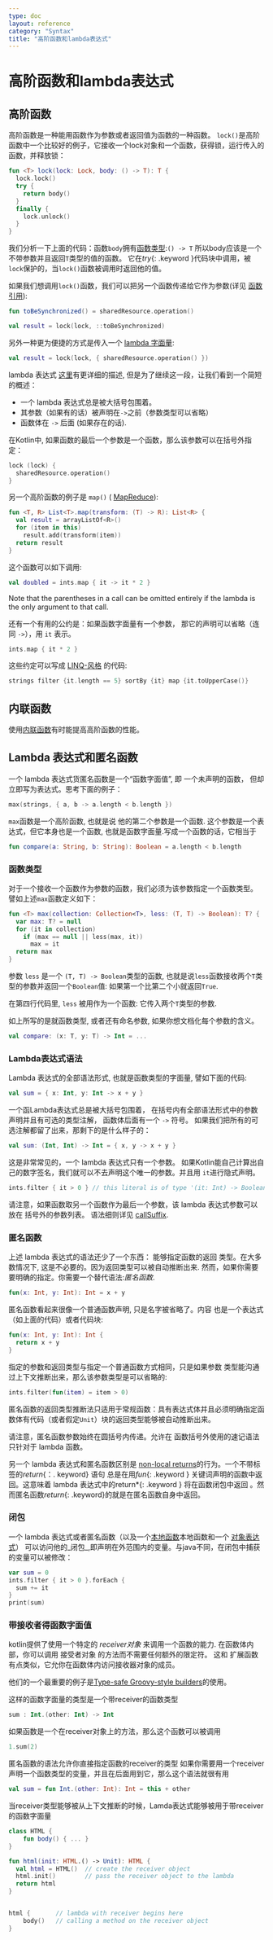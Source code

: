 ```yaml
---
type: doc
layout: reference
category: "Syntax"
title: "高阶函数和lambda表达式"
---
```


# 高阶函数和lambda表达式

## 高阶函数

高阶函数是一种能用函数作为参数或者返回值为函数的一种函数。
`lock()`是高阶函数中一个比较好的例子，它接收一个lock对象和一个函数，获得锁，运行传入的函数，并释放锁：

``` kotlin
fun <T> lock(lock: Lock, body: () -> T): T {
  lock.lock()
  try {
    return body()
  }
  finally {
    lock.unlock()
  }
}
```

我们分析一下上面的代码：函数`body`拥有[函数类型](#function-types):`() -> T`
所以body应该是一个不带参数并且返回`T`类型的值的函数。
它在*try*{: .keyword }代码块中调用，被`lock`保护的，当`lock()`函数被调用时返回他的值。

如果我们想调用`lock()`函数，我们可以把另一个函数传递给它作为参数(详见 [函数引用](reflection.html#function-references)):

``` kotlin
fun toBeSynchronized() = sharedResource.operation()

val result = lock(lock, ::toBeSynchronized)
```

另外一种更为便捷的方式是传入一个 [lambda 字面量](#lambda-expressions-and-anonymous-functions):

``` kotlin
val result = lock(lock, { sharedResource.operation() })
```

lambda 表达式 [这里](#lambda-expressions-and-anonymous-functions)有更详细的描述, 但是为了继续这一段，让我们看到一个简短的概述：

* 一个 lambda 表达式总是被大括号包围着。
* 其参数（如果有的话）被声明在`->`之前（参数类型可以省略）
* 函数体在 `->` 后面 (如果存在的话).

在Kotlin中, 如果函数的最后一个参数是一个函数，那么该参数可以在括号外指定：

``` kotlin
lock (lock) {
  sharedResource.operation()
}
```

另一个高阶函数的例子是 `map()` ( [MapReduce](http://en.wikipedia.org/wiki/MapReduce)):

``` kotlin
fun <T, R> List<T>.map(transform: (T) -> R): List<R> {
  val result = arrayListOf<R>()
  for (item in this)
    result.add(transform(item))
  return result
}
```

这个函数可以如下调用:

``` kotlin
val doubled = ints.map { it -> it * 2 }
```

Note that the parentheses in a call can be omitted entirely if the lambda is the only argument to that call.

还有一个有用的公约是：如果函数字面量有一个参数，
那它的声明可以省略（连同 `->`），用 `it` 表示。

``` kotlin
ints.map { it * 2 }
```

这些约定可以写成 [LINQ-风格](http://msdn.microsoft.com/en-us/library/bb308959.aspx) 的代码:

``` kotlin
strings filter {it.length == 5} sortBy {it} map {it.toUpperCase()}
```

## 内联函数

使用[内联函数](inline-functions.html)有时能提高高阶函数的性能。

## Lambda 表达式和匿名函数

一个 lambda 表达式货匿名函数是一个“函数字面值”, 即 一个未声明的函数，
但却立即写为表达式。思考下面的例子：

``` kotlin
max(strings, { a, b -> a.length < b.length })
```

`max`函数是一个高阶函数, 也就是说 他的第二个参数是一个函数.
这个参数是一个表达式，但它本身也是一个函数, 也就是函数字面量.写成一个函数的话，它相当于

``` kotlin
fun compare(a: String, b: String): Boolean = a.length < b.length
```

### 函数类型

对于一个接收一个函数作为参数的函数，我们必须为该参数指定一个函数类型。
譬如上述`max`函数定义如下：

``` kotlin
fun <T> max(collection: Collection<T>, less: (T, T) -> Boolean): T? {
  var max: T? = null
  for (it in collection)
    if (max == null || less(max, it))
      max = it
  return max
}
```

参数 `less` 是一个 `(T, T) -> Boolean`类型的函数, 也就是说`less`函数接收两个`T`类型的参数并返回一个`Boolean`值:
如果第一个比第二个小就返回`True`.

在第四行代码里, `less` 被用作为一个函数: 它传入两个`T`类型的参数.

如上所写的是就函数类型, 或者还有命名参数, 如果你想文档化每个参数的含义。

``` kotlin
val compare: (x: T, y: T) -> Int = ...
```

### Lambda表达式语法

Lambda 表达式的全部语法形式, 也就是函数类型的字面量, 譬如下面的代码:

``` kotlin
val sum = { x: Int, y: Int -> x + y }
```

一个函Lambda表达式总是被大括号包围着，
在括号内有全部语法形式中的参数声明并且有可选的类型注解，
函数体后面有一个 `->` 符号。
如果我们把所有的可选注解都留了出来，那剩下的是什么样子的：

``` kotlin
val sum: (Int, Int) -> Int = { x, y -> x + y }
```

这是非常常见的，一个 lambda 表达式只有一个参数。
如果Kotlin能自己计算出自己的数字签名，我们就可以不去声明这个唯一的参数。并且用
`it`进行隐式声明。

``` kotlin
ints.filter { it > 0 } // this literal is of type '(it: Int) -> Boolean'
```

请注意，如果函数取另一个函数作为最后一个参数，该 lambda 表达式参数可以放在
括号外的参数列表。
语法细则详见 [callSuffix](grammar.html#call-suffix).

### 匿名函数

上述 lambda 表达式的语法还少了一个东西： 能够指定函数的返回
类型。在大多数情况下, 这是不必要的。因为返回类型可以被自动推断出来.
然而，如果你需要要明确的指定。你需要一个替代语法:_匿名函数_.

``` kotlin
fun(x: Int, y: Int): Int = x + y
```

匿名函数看起来很像一个普通函数声明, 只是名字被省略了。内容
也是一个表达式（如上面的代码）或者代码块:

``` kotlin
fun(x: Int, y: Int): Int {
  return x + y
}
```

指定的参数和返回类型与指定一个普通函数方式相同，只是如果参数
类型能沟通过上下文推断出来，那么该参数类型是可以省略的:

``` kotlin
ints.filter(fun(item) = item > 0)
```

匿名函数的返回类型推断法只适用于常规函数：具有表达式体并且必须明确指定函数体有代码（或者假定`Unit`）块的返回类型能够被自动推断出来。

请注意，匿名函数参数始终在圆括号内传递。允许在
函数括号外使用的速记语法只针对于 lambda 函数。

另一个 lambda 表达式和匿名函数区别是
[non-local    returns](inline-functions.html#non-local-returns)的行为。一个不带标签的*return*{：. keyword} 语句
总是在用*fun*{: .keyword } 关键词声明的函数中返回。这意味着 lambda 表达式中的return*{: .keyword }
将在函数闭包中返回 。然而匿名函数*return*{: .keyword}的就是在匿名函数自身中返回。

### 闭包

一个 lambda 表达式或者匿名函数（以及一个[本地函数](functions.html#local-functions)本地函数和一个 [对象表达式](object-declarations.html#object-expressions)）
可以访问他的_闭包_,即声明在外范围内的变量。与java不同，在闭包中捕获的变量可以被修改：

``` kotlin
var sum = 0
ints.filter { it > 0 }.forEach {
  sum += it
}
print(sum)
```


### 带接收者得函数字面值

kotlin提供了使用一个特定的 _receiver对象_ 来调用一个函数的能力.
在函数体内部，你可以调用 接受者对象 的方法而不需要任何额外的限定符。
这和 扩展函数 有点类似，它允你在函数体内访问接收器对象的成员。

他们的一个最重要的例子是[Type-safe Groovy-style builders](type-safe-builders.html)的使用。

这样的函数字面量的类型是一个带receiver的函数类型

``` kotlin
sum : Int.(other: Int) -> Int
```
如果函数是一个在receiver对象上的方法，那么这个函数可以被调用

``` kotlin
1.sum(2)
```

匿名函数的语法允许你直接指定函数的receiver的类型
如果你需要用一个receiver声明一个函数类型的变量，并且在后面用到它，那么这个语法就很有用

``` kotlin
val sum = fun Int.(other: Int): Int = this + other
```

当receiver类型能够被从上下文推断的时候，Lamda表达式能够被用于带receiver的函数字面量

``` kotlin
class HTML {
    fun body() { ... }
}

fun html(init: HTML.() -> Unit): HTML {
  val html = HTML()  // create the receiver object
  html.init()        // pass the receiver object to the lambda
  return html
}


html {       // lambda with receiver begins here
    body()   // calling a method on the receiver object
}
```

